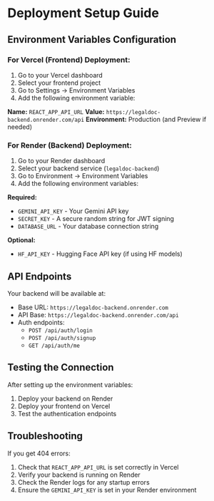# Deployment Setup Guide

## Environment Variables Configuration

### For Vercel (Frontend) Deployment:

1. Go to your Vercel dashboard
2. Select your frontend project
3. Go to Settings → Environment Variables
4. Add the following environment variable:

**Name:** `REACT_APP_API_URL`
**Value:** `https://legaldoc-backend.onrender.com/api`
**Environment:** Production (and Preview if needed)

### For Render (Backend) Deployment:

1. Go to your Render dashboard
2. Select your backend service (`legaldoc-backend`)
3. Go to Environment → Environment Variables
4. Add the following environment variables:

**Required:**
- `GEMINI_API_KEY` - Your Gemini API key
- `SECRET_KEY` - A secure random string for JWT signing
- `DATABASE_URL` - Your database connection string

**Optional:**
- `HF_API_KEY` - Hugging Face API key (if using HF models)

## API Endpoints

Your backend will be available at:
- Base URL: `https://legaldoc-backend.onrender.com`
- API Base: `https://legaldoc-backend.onrender.com/api`
- Auth endpoints: 
  - `POST /api/auth/login`
  - `POST /api/auth/signup`
  - `GET /api/auth/me`

## Testing the Connection

After setting up the environment variables:

1. Deploy your backend on Render
2. Deploy your frontend on Vercel
3. Test the authentication endpoints

## Troubleshooting

If you get 404 errors:
1. Check that `REACT_APP_API_URL` is set correctly in Vercel
2. Verify your backend is running on Render
3. Check the Render logs for any startup errors
4. Ensure the `GEMINI_API_KEY` is set in your Render environment 
